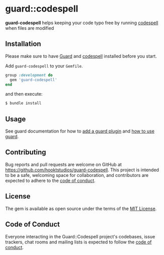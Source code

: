 # guard::codespell

**guard-codespell** helps keeping your code typo free by running [codespell](https://github.com/codespell-project/codespell) when files are modified

## Installation

Please make sure to have [Guard](https://github.com/guard/guard) and [codespell](https://github.com/codespell-project/codespell) installed before you start.

Add `guard-codespell` to your `Gemfile`.

```ruby
group :development do
  gem 'guard-codespell'
end
```

and then execute:

```sh
$ bundle install
```
## Usage

See guard documentation for how to [add a guard plugin](https://github.com/guard/guard#add-guard-plugins) and [how to use guard](https://github.com/guard/guard#usage).

## Contributing

Bug reports and pull requests are welcome on GitHub at https://github.com/hooktstudios/guard-codespell. This project is intended to be a safe, welcoming space for collaboration, and contributors are expected to adhere to the [code of conduct](https://github.com/hooktstudios/guard-codespell/blob/master/CODE_OF_CONDUCT.md).

## License

The gem is available as open source under the terms of the [MIT License](https://opensource.org/licenses/MIT).

## Code of Conduct

Everyone interacting in the Guard::Codespell project's codebases, issue trackers, chat rooms and mailing lists is expected to follow the [code of conduct](https://github.com/hooktstudios/guard-codespell/blob/master/CODE_OF_CONDUCT.md).
